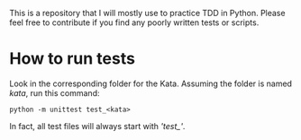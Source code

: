 This is a repository that I will mostly use to practice TDD in Python. Please feel free to contribute if you find any poorly written tests or scripts.

# How to run tests

Look in the corresponding folder for the Kata. Assuming the folder is named _kata_, run this command:

    python -m unittest test_<kata>

In fact, all test files will always start with <em>'test_'</em>.
